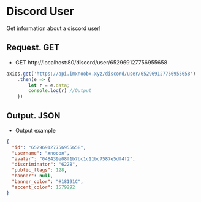 # Discord User

Get information about a discord user!

## Request. GET

* GET http://localhost:80/discord/user/652969127756955658

```js
axios.get('https://api.imxnoobx.xyz/discord/user/652969127756955658')
    .then(e => {
        let r = e.data;
        console.log(r) //Output
    })
```


## Output. JSON

* Output example

```json
{
  "id": "652969127756955658",
  "username": "жnoobж",
  "avatar": "048439e08f1b7bc1c11bc7587e5df4f2",
  "discriminator": "6228",
  "public_flags": 128,
  "banner": null,
  "banner_color": "#18191C",
  "accent_color": 1579292
}
```